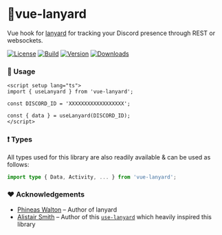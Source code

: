 # 🧩vue-lanyard

Vue hook for [lanyard](https://github.com/Phineas/lanyard/) for tracking your Discord presence through REST or websockets.

[![License](https://img.shields.io/badge/-MIT-f56565.svg?longCache=true&style=for-the-badge)](https://github.com/nurodev/vue-lanyard/blob/main/LICENSE)
[![Build](https://img.shields.io/github/workflow/status/nurodev/vue-lanyard/Build?label=%20&logo=github&logoColor=white&style=for-the-badge)](https://github.com/nurodev/vue-lanyard/actions?query=workflow%3A%22%F0%9F%94%A8+Build%22)
[![Version](https://img.shields.io/npm/v/vue-lanyard?label=%20&style=for-the-badge)](https://www.npmjs.com/package/vue-lanyard)
[![Downloads](https://img.shields.io/npm/dm/vue-lanyard?label=%20&logo=Docusign&logoColor=white&style=for-the-badge)](https://www.npmjs.com/package/vue-lanyard)

### 🦄 Usage

```vue
<script setup lang="ts">
import { useLanyard } from 'vue-lanyard';
					
const DISCORD_ID = 'XXXXXXXXXXXXXXXXXX';

const { data } = useLanyard(DISCORD_ID);
</script>
```

### ❗ Types

All types used for this library are also readily available & can be used as follows:

```typescript
import type { Data, Activity, ... } from 'vue-lanyard';
```

### ❤️ Acknowledgements

 - [Phineas Walton](https://github.com/Phineas/) – Author of lanyard
 - [Alistair Smith](https://github.com/alii/) – Author of this [`use-lanyard`](https://github.com/alii/use-lanyard) which heavily inspired this library
